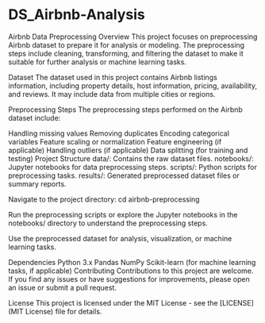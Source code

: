 # DS_Airbnb-Analysis
Airbnb Data Preprocessing
Overview
This project focuses on preprocessing Airbnb dataset to prepare it for analysis or modeling. The preprocessing steps include cleaning, transforming, and filtering the dataset to make it suitable for further analysis or machine learning tasks.

Dataset
The dataset used in this project contains Airbnb listings information, including property details, host information, pricing, availability, and reviews. It may include data from multiple cities or regions.

Preprocessing Steps
The preprocessing steps performed on the Airbnb dataset include:

Handling missing values
Removing duplicates
Encoding categorical variables
Feature scaling or normalization
Feature engineering (if applicable)
Handling outliers (if applicable)
Data splitting (for training and testing)
Project Structure
data/: Contains the raw dataset files.
notebooks/: Jupyter notebooks for data preprocessing steps.
scripts/: Python scripts for preprocessing tasks.
results/: Generated preprocessed dataset files or summary reports.

Navigate to the project directory: cd airbnb-preprocessing

Run the preprocessing scripts or explore the Jupyter notebooks in the notebooks/ directory to understand the preprocessing steps.

Use the preprocessed dataset for analysis, visualization, or machine learning tasks.

Dependencies
Python 3.x
Pandas
NumPy
Scikit-learn (for machine learning tasks, if applicable)
Contributing
Contributions to this project are welcome. If you find any issues or have suggestions for improvements, please open an issue or submit a pull request.

License
This project is licensed under the MIT License - see the [LICENSE](MIT License) file for details.
